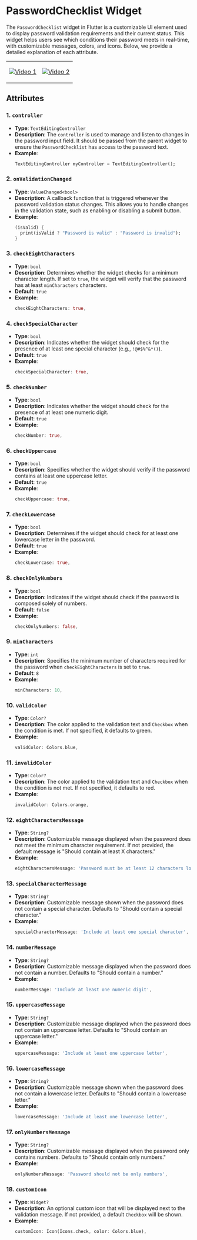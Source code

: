 # PasswordChecklist Widget

The `PasswordChecklist` widget in Flutter is a customizable UI element used to display password validation requirements and their current status. This widget helps users see which conditions their password meets in real-time, with customizable messages, colors, and icons. Below, we provide a detailed explanation of each attribute.

<table>
<tr>
<td>

[![Video 1](https://github.com/user-attachments/assets/663adf60-4b0d-4e85-997a-2ac43e85c273)](https://github.com/user-attachments/assets/663adf60-4b0d-4e85-997a-2ac43e85c273)

</td>
<td>

[![Video 2](https://github.com/user-attachments/assets/382d3e2e-fc8a-401d-94c1-726c9e8baa7b)](https://github.com/user-attachments/assets/382d3e2e-fc8a-401d-94c1-726c9e8baa7b)

</td>
</tr>
</table>



## Attributes

### 1. `controller`
- **Type**: `TextEditingController`
- **Description**: The `controller` is used to manage and listen to changes in the password input field. It should be passed from the parent widget to ensure the `PasswordChecklist` has access to the password text.
- **Example**:
  ```dart
  TextEditingController myController = TextEditingController();
  ```

### 2. `onValidationChanged`
- **Type**: `ValueChanged<bool>`
- **Description**: A callback function that is triggered whenever the password validation status changes. This allows you to handle changes in the validation state, such as enabling or disabling a submit button.
- **Example**:
  ```dart
  (isValid) {
    print(isValid ? "Password is valid" : "Password is invalid");
  }
  ```

### 3. `checkEightCharacters`
- **Type**: `bool`
- **Description**: Determines whether the widget checks for a minimum character length. If set to `true`, the widget will verify that the password has at least `minCharacters` characters.
- **Default**: `true`
- **Example**:
  ```dart
  checkEightCharacters: true,
  ```

### 4. `checkSpecialCharacter`
- **Type**: `bool`
- **Description**: Indicates whether the widget should check for the presence of at least one special character (e.g., `!@#$%^&*()`).
- **Default**: `true`
- **Example**:
  ```dart
  checkSpecialCharacter: true,
  ```

### 5. `checkNumber`
- **Type**: `bool`
- **Description**: Indicates whether the widget should check for the presence of at least one numeric digit.
- **Default**: `true`
- **Example**:
  ```dart
  checkNumber: true,
  ```

### 6. `checkUppercase`
- **Type**: `bool`
- **Description**: Specifies whether the widget should verify if the password contains at least one uppercase letter.
- **Default**: `true`
- **Example**:
  ```dart
  checkUppercase: true,
  ```

### 7. `checkLowercase`
- **Type**: `bool`
- **Description**: Determines if the widget should check for at least one lowercase letter in the password.
- **Default**: `true`
- **Example**:
  ```dart
  checkLowercase: true,
  ```

### 8. `checkOnlyNumbers`
- **Type**: `bool`
- **Description**: Indicates if the widget should check if the password is composed solely of numbers.
- **Default**: `false`
- **Example**:
  ```dart
  checkOnlyNumbers: false,
  ```

### 9. `minCharacters`
- **Type**: `int`
- **Description**: Specifies the minimum number of characters required for the password when `checkEightCharacters` is set to `true`.
- **Default**: `8`
- **Example**:
  ```dart
  minCharacters: 10,
  ```

### 10. `validColor`
- **Type**: `Color?`
- **Description**: The color applied to the validation text and `Checkbox` when the condition is met. If not specified, it defaults to green.
- **Example**:
  ```dart
  validColor: Colors.blue,
  ```

### 11. `invalidColor`
- **Type**: `Color?`
- **Description**: The color applied to the validation text and `Checkbox` when the condition is not met. If not specified, it defaults to red.
- **Example**:
  ```dart
  invalidColor: Colors.orange,
  ```

### 12. `eightCharactersMessage`
- **Type**: `String?`
- **Description**: Customizable message displayed when the password does not meet the minimum character requirement. If not provided, the default message is "Should contain at least X characters."
- **Example**:
  ```dart
  eightCharactersMessage: 'Password must be at least 12 characters long',
  ```

### 13. `specialCharacterMessage`
- **Type**: `String?`
- **Description**: Customizable message shown when the password does not contain a special character. Defaults to "Should contain a special character."
- **Example**:
  ```dart
  specialCharacterMessage: 'Include at least one special character',
  ```

### 14. `numberMessage`
- **Type**: `String?`
- **Description**: Customizable message displayed when the password does not contain a number. Defaults to "Should contain a number."
- **Example**:
  ```dart
  numberMessage: 'Include at least one numeric digit',
  ```

### 15. `uppercaseMessage`
- **Type**: `String?`
- **Description**: Customizable message displayed when the password does not contain an uppercase letter. Defaults to "Should contain an uppercase letter."
- **Example**:
  ```dart
  uppercaseMessage: 'Include at least one uppercase letter',
  ```

### 16. `lowercaseMessage`
- **Type**: `String?`
- **Description**: Customizable message shown when the password does not contain a lowercase letter. Defaults to "Should contain a lowercase letter."
- **Example**:
  ```dart
  lowercaseMessage: 'Include at least one lowercase letter',
  ```

### 17. `onlyNumbersMessage`
- **Type**: `String?`
- **Description**: Customizable message displayed when the password only contains numbers. Defaults to "Should contain only numbers."
- **Example**:
  ```dart
  onlyNumbersMessage: 'Password should not be only numbers',
  ```

### 18. `customIcon`
- **Type**: `Widget?`
- **Description**: An optional custom icon that will be displayed next to the validation message. If not provided, a default `Checkbox` will be shown.
- **Example**:
  ```dart
  customIcon: Icon(Icons.check, color: Colors.blue),
  ```


